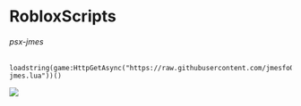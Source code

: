 # RobloxScripts

###### psx-jmes

```
loadstring(game:HttpGetAsync("https://raw.githubusercontent.com/jmesfo0/RobloxScripts/main/psx-jmes.lua"))()
```
![](https://scriptblox.com/images/script_10321372166-1667732450507.jpg)
